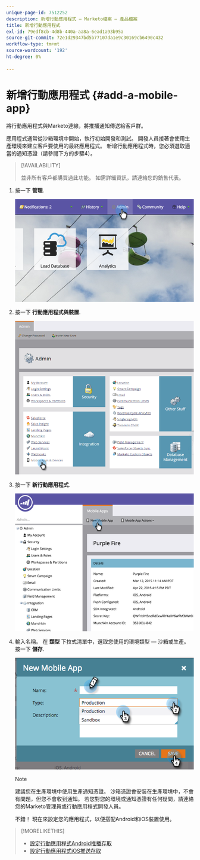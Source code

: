 ```yaml
---
unique-page-id: 7512252
description: 新增行動應用程式 — Marketo檔案 — 產品檔案
title: 新增行動應用程式
exl-id: 79edf8cb-4d8b-440a-aa8a-6ead1a93b95a
source-git-commit: 72e1d29347bd5b77107da1e9c30169cb6490c432
workflow-type: tm+mt
source-wordcount: '192'
ht-degree: 0%

---
```


# 新增行動應用程式 {#add-a-mobile-app}

將行動應用程式與Marketo連線，將推播通知傳送給客戶群。

應用程式通常從沙箱環境中開始，執行初始開發和測試。 開發人員接著會使用生產環境來建立客戶要使用的最終應用程式。 新增行動應用程式時，您必須選取適當的通知憑證（請參閱下方的步驟4）。

>[!AVAILABILITY]
>
>
>並非所有客戶都購買過此功能。 如需詳細資訊，請連絡您的銷售代表。

1. 按一下 **管理**.

   ![](assets/image2015-4-22-16-3a12-3a32.png)

1. 按一下 **行動應用程式與裝置**.

   ![](assets/image2016-1-12-15-3a42-3a30.png)

1. 按一下 **新行動應用程式**.

   ![](assets/image2015-4-22-16-3a17-3a15.png)

1. 輸入名稱。 在 **類型** 下拉式清單中，選取您使用的環境類型 — 沙箱或生產。 按一下 **儲存**.

   ![](assets/image2015-11-18-15-3a52-3a15.png)

   >[!NOTE]
   >
   >建議您在生產環境中使用生產通知憑證。 沙箱憑證會安裝在生產環境中，不會有問題，但您不會收到通知。 若您對您的環境或通知憑證有任何疑問，請連絡您的Marketo管理員或行動應用程式開發人員。

   不錯！ 現在來設定您的應用程式，以便搭配Android和iOS裝置使用。

>[!MORELIKETHIS]
>
>* [設定行動應用程式Android推播存取](/help/marketo/product-docs/mobile-marketing/admin/configure-mobile-app-android-push-access.md)
>* [設定行動應用程式iOS推送存取](/help/marketo/product-docs/mobile-marketing/admin/configure-mobile-app-ios-push-access.md)


